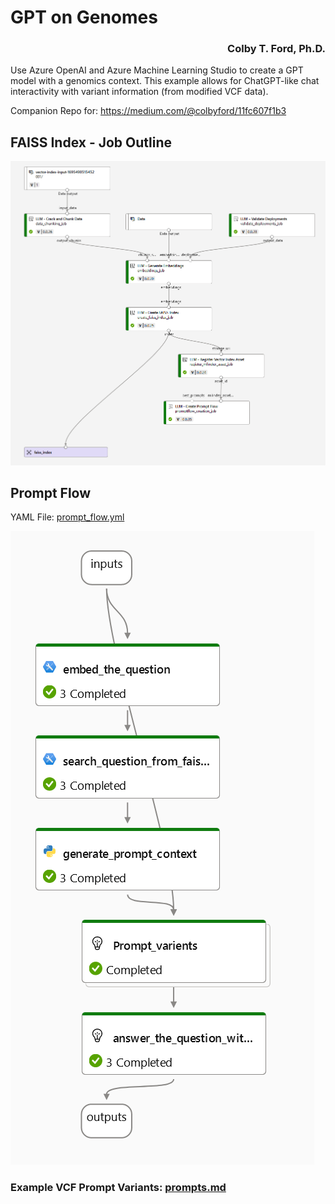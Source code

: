 # GPT on Genomes

<h3 align="right">Colby T. Ford, Ph.D.</h3>


Use Azure OpenAI and Azure Machine Learning Studio to create a GPT model with a genomics context. This example allows for ChatGPT-like chat interactivity with variant information (from modified VCF data).

Companion Repo for: https://medium.com/@colbyford/11fc607f1b3


## FAISS Index - Job Outline

![FAISS Job Outline](img/faiss_job_outline.png)


## Prompt Flow

YAML File: [prompt_flow.yml](prompt_flow.yml)

![Prompt flow diagram](img/prompt_flow.png)

### Example VCF Prompt Variants: [prompts.md](prompts.md)
